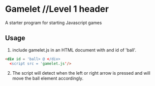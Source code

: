 # Gamelet //Level 1 header

A starter program for starting Javascript games

## Usage

1.  include gamelet.js in an HTML document with and id of 'ball'.

```html
<div id = 'ball> @ </div>
  <script src = 'gamelet.js'/>
```

2. The script will detect when the left or right arrow is pressed
   and will move the ball element accordingly.
